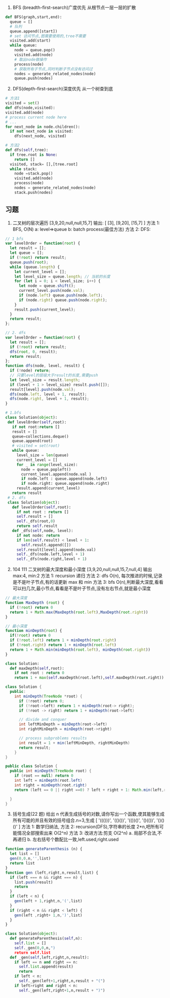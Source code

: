 1. BFS (breadth-first-search)广度优先
   从根节点一层一层的扩散

```python
def BFS(graph,start,end):
  queue = []
  # 队列
  queue.append([start])
  # set 访问节点,图需要使用的,tree不需要
  visited.add(start)
  while queue:
    node = queue.pop()
    visited.add(node)
    # 取出node做操作
    process(node)
    # 获取所有子节点,同时判断子节点没有访问过
    nodes = generate_related_nodes(node)
    queue.push(nodes)
```

2. DFS(depth-first-search)深度优先
   从一个树查到底

```python
# 方法1
visited = set()
def dfs(node,visited):
visited.add(node)
# process current node here
# ...
for next_node in node.children():
  if not next_node in visited:
    dfs(next_node, visited)

# 方法2
def dfs(self,tree):
  if tree.root is None:
    return []
  visited, stack= [],[tree.root]
  while stack:
    node =stack.pop()
    visited.add(node)
    process(node)
    nodes = generate_related_nodes(node)
    stack.push(nodes)
```

## 习题

1. 二叉树的层次遍历
   [3,9,20,null,null,15,7]
   输出: [
   [3],
   [9,20],
   [15,7]
   ]
   方法 1: BFS, O(N)
   a: level=>queue
   b: batch process(最佳方法)
   方法 2: DFS:

```js
// 1 bfs
var levelOrder = function(root) {
  let result = [];
  let queue = [];
  if (!root) return result;
  queue.push(root);
  while (queue.length) {
    let current_level = [];
    let level_size = queue.length; // 当前的长度
    for (let i = 0; i < level_size; i++) {
      let node = queue.shift();
      current_level.push(node.val);
      if (node.left) queue.push(node.left);
      if (node.right) queue.push(node.right);
    }
    result.push(current_level);
  }
  return result;
};

// 2. dfs
var levelOrder = function(root) {
  let result = [];
  if (!root) return result;
  dfs(root, 0, result);
  return result;
};
function dfs(node, level, result) {
  if (!node) return;
  // 只要level的层级大于result的长度,需要push
  let level_size = result.length;
  if (level + 1 > level_size) result.push([]);
  result[level].push(node.val);
  dfs(node.left, level + 1, result);
  dfs(node.right, level + 1, result);
}
```

```python
# 1.bfs
class Solution(object):
 def levelOrder(self,root):
   if not root:return []
   result = []
   queue=collections.deque()
   queue.append(root)
   # visited = set(root)
   while queue:
     level_size = len(queue)
     current_level = []
     for _ in range(level_size):
       node = queue.popleft()
       current_level.append(node.val )
       if node.left : queue.append(node.left)
       if node.right: queue.append(node.right)
     result.append(current_level)
   return result
 # 2. dfs
 class Solution(object):
   def levelOrder(self,root):
     if not root : return []
     self.result = []
     self._dfs(root,0)
     return self.result
   def _dfs(self,node, level):
     if not node: return
     if len(self.result) < level + 1:
       self.result.append([])
     self.result[level].append(node.val)
     self._dfs(node.left,level + 1)
     self._dfs(node.right,level + 1)
```

2. 104 111 二叉树的最大深度和最小深度
   [3,9,20,null,null,15,7,null,4]
   输出 max:4, min:2
   方法 1: recursion 递归
   方法 2: dfs O(n), 每次推进的时候,记录是不是叶子节点,有的话更新 max 和 min
   方法 3: bfs O(n),判断最大深度,看看可以扫几次,最小节点,看看是不是叶子节点,没有左右节点,就是最小深度
```js
// 最大深度
function MaxDepth (root) {
  if (!root) return 0
  return 1 + Math.max(MaxDepth(root.left),MaxDepth(root.right))
}

// 最小深度
function minDepth(root) {
  if(!root) return 0
  if (!root.left) return 1 + minDepth(root.right)
  if (!root.right) return 1 + minDepth(root.left)
  return 1 + Math.min(minDepth(root.left), minDepth(root.right))
}
```

```python
class Solution:
  def maxDepth(self,root):
    if not root : return 0
    return 1 + max(self.maxDepth(root.left),self.maxDepth(root.right))

```

```java
class Solution {
  public:
    int minDepth(TreeNode *root) {
      if (!root) return 0;
      if (!root->left) return 1 + minDepth(root-> right);
      if (!root -> right) return 1 + minDepth(root->left)

      // divide and conquer
      int leftMinDepth = minDepth(root->left)
      int rightMinDepth = minDepth(root->right)

      // process subproblems results
      int result = 1 + min(leftMinDepth, rightMinDepth)
      return result;
    }
}

public class Solution {
  public int minDepth(TreeNode root) {
    if (root == null) return 0
    int left = minDepth(root.left)
    int right = minDepth(root.right)
    return (left == 0 || right ==0) ? left + right + 1: Math.min(left,right) + 1

  }
}
```

3. 括号生成(22 题)
   给出 n 代表生成括号的对数,请你写出一个函数,使其能够生成所有可能的并且有效的括号组合.n=3,生成
   [
   '((()))',
   '(()())',
   '(())()',
   '()(())',
   '()()()'
   ]
   方法 1: 数学归纳法,
   方法 2: recursion(DFS),字符串的长度 2\*n,吧所有可能情况全部搜索出来 O(2^n)
   方法 3: 改进方法:剪支 O(2^n)
   a. 局部不合法,不再递归
   b. 左右括号个数配比一致,left.used,right.used
```js
function generateParenthesis (n) {
  let list = []
  gen(0,0,n,'',list)
  return list
}
function gen (left,right,n,result,list) {
  if (left === n && right === n) {
    list.push(result)
    return 
  }
  if (left < n) {
    gen(left + 1,right,n,'(',list)
  }
  if (right < n && right < left) {
    gen(left ,right+ 1,n,')',list)
  }
}
```
```python
class Solution(object):
  def generateParenthesis(self,n):
    self.list = []
    self._gen(0,0,n,")
    return self.list
  def _gen(self,left,right,n,result):
    if left == n and right == n:
      self.list.append(result)
      return
    if left < n:
      self._gen(left+1,right,n,result + "(")
    if left>right and right < n:
      self._gen(left,right+1,n,result + ")")

```
